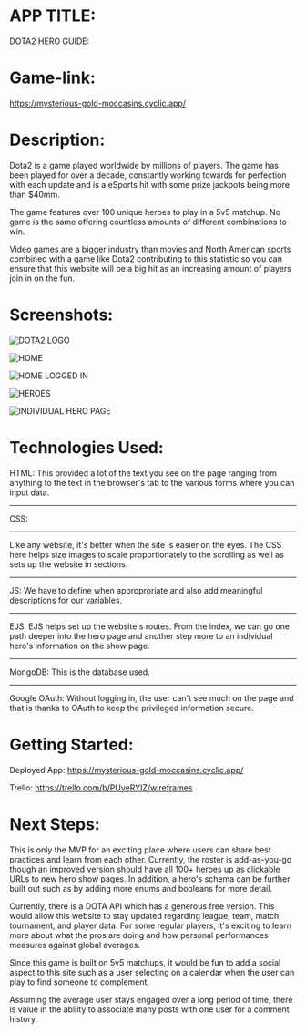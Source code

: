 # APP TITLE:

DOTA2 HERO GUIDE:

# Game-link:

https://mysterious-gold-moccasins.cyclic.app/

# Description:

Dota2 is a game played worldwide by millions of players. The game has been played for over a decade, constantly working towards for perfection with each update and is a eSports hit with some prize jackpots being more than $40mm.

The game features over 100 unique heroes to play in a 5v5 matchup. No game is the same offering countless amounts of different combinations to win.

Video games are a bigger industry than movies and North American sports combined with a game like Dota2 contributing to this statistic so you can ensure that this website will be a big hit as an increasing amount of players join in on the fun.

# Screenshots:

![DOTA2 LOGO](https://i.imgur.com/NK6Ofjs.jpg)

![HOME](https://i.imgur.com/OuqQess.png)

![HOME LOGGED IN](https://i.imgur.com/eVUhd9Z.png)

![HEROES](https://i.imgur.com/LAOkayy.png)

![INDIVIDUAL HERO PAGE](https://i.imgur.com/i33IwpK.png)

# Technologies Used:

HTML:
This provided a lot of the text you see on the page ranging from anything to the text in the browser's tab to the various forms where you can input data.

---

CSS:

---

Like any website, it's better when the site is easier on the eyes. The CSS here helps size images to scale proportionately to the scrolling as well as sets up the website in sections.

---

JS:
We have to define when approproriate and also add meaningful descriptions for our variables.

---

EJS:
EJS helps set up the website's routes. From the index, we can go one path deeper into the hero page and another step more to an individual hero's information on the show page.

---

MongoDB:
This is the database used.

---

Google OAuth:
Without logging in, the user can't see much on the page and that is thanks to OAuth to keep the privileged information secure.

# Getting Started:

Deployed App:
https://mysterious-gold-moccasins.cyclic.app/

Trello:
https://trello.com/b/PUyeRYIZ/wireframes

# Next Steps:

This is only the MVP for an exciting place where users can share best practices and learn from each other. Currently, the roster is add-as-you-go though an improved version should have all 100+ heroes up as clickable URLs to new hero show pages. In addition, a hero's schema can be further built out such as by adding more enums and booleans for more detail.

Currently, there is a DOTA API which has a generous free version. This would allow this website to stay updated regarding league, team, match, tournament, and player data. For some regular players, it's exciting to learn more about what the pros are doing and how personal performances measures against global averages.

Since this game is built on 5v5 matchups, it would be fun to add a social aspect to this site such as a user selecting on a calendar when the user can play to find someone to complement.

Assuming the average user stays engaged over a long period of time, there is value in the ability to associate many posts with one user for a comment history.
